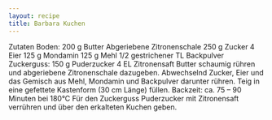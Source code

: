 ```yaml
---
layout: recipe
title: Barbara Kuchen
---
```


Zutaten
Boden:
200 g Butter
Abgeriebene Zitronenschale
250 g Zucker
4 Eier
125 g Mondamin
125 g Mehl
1/2 gestrichener TL Backpulver
Zuckerguss:
150 g Puderzucker
4 EL Zitronensaft
Butter schaumig rühren und abgeriebene Zitronenschale dazugeben. Abwechselnd Zucker, Eier und das Gemisch aus Mehl, Mondamin und Backpulver darunter rühren.
Teig in eine gefettete Kastenform (30 cm Länge) füllen.
Backzeit: ca. 75 – 90 Minuten bei 180°C
Für den Zuckerguss Puderzucker mit Zitronensaft verrühren und über den erkalteten Kuchen geben.
